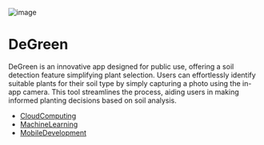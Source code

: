 ![image](https://github.com/Elephantwanttofly/Degreen/assets/89914435/6ead92fb-0785-4968-8622-398c80a214ef)
</br >
# **DeGreen**
DeGreen is an innovative app designed for public use, offering a soil detection feature simplifying plant selection. Users can effortlessly identify suitable plants for their soil type by simply capturing a photo using the in-app camera. This tool streamlines the process, aiding users in making informed planting decisions based on soil analysis.
</br>
* [CloudComputing](https://github.com/Elephantwanttofly/Degreen/tree/main/CloudComputing)
* [MachineLearning](https://github.com/Elephantwanttofly/Degreen/tree/main/MachineLearning)
* [MobileDevelopment](https://github.com/Elephantwanttofly/Degreen/tree/main/MobileDevelopment)
</br>

